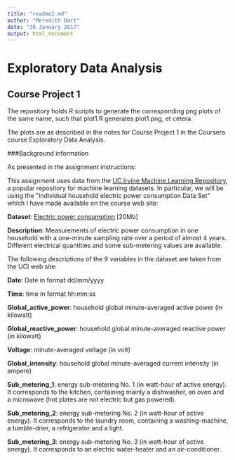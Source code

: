 ```yaml
---
title: "readme2.md"
author: "Meredith Dart"
date: "30 January 2017"
output: html_document
---
```


# Exploratory Data Analysis
## Course Project 1

The repository holds R scripts to generate the corresponding png plots of the same name, such that plot1.R generates plot1.png, et cetera.

The plots are as described in the notes for Course Project 1 in the Coursera course Exploratory Data Analysis.

###Background information

As presented in the assignment instructions:

This assignment uses data from the [UC Irvine Machine Learning Repository](http://archive.ics.uci.edu/ml/), a popular repository for machine learning datasets. In particular, we will be using the "Individual household electric power consumption Data Set" which I have made available on the course web site:

**Dataset**: [Electric power consumption](https://d396qusza40orc.cloudfront.net/exdata%2Fdata%2Fhousehold_power_consumption.zip) [20Mb]

**Description**: Measurements of electric power consumption in one household with a one-minute sampling rate over a period of almost 4 years. Different electrical quantities and some sub-metering values are available.

The following descriptions of the 9 variables in the dataset are taken from the UCI web site:

**Date**: Date in format dd/mm/yyyy

**Time**: time in format hh:mm:ss

**Global_active_power**: household global minute-averaged active power (in kilowatt)

**Global_reactive_power**: household global minute-averaged reactive power (in kilowatt)

**Voltage**: minute-averaged voltage (in volt)

**Global_intensity**: household global minute-averaged current intensity (in ampere)

**Sub_metering_1**: energy sub-metering No. 1 (in watt-hour of active energy). It corresponds to the kitchen, containing mainly a dishwasher, an oven and a microwave (hot plates are not electric but gas powered).

**Sub_metering_2**: energy sub-metering No. 2 (in watt-hour of active energy). It corresponds to the laundry room, containing a washing-machine, a tumble-drier, a refrigerator and a light.

**Sub_metering_3**: energy sub-metering No. 3 (in watt-hour of active energy). It corresponds to an electric water-heater and an air-conditioner.
